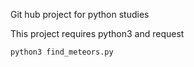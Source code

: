 Git hub project for python studies

This project requires python3 and request

`python3 find_meteors.py`
